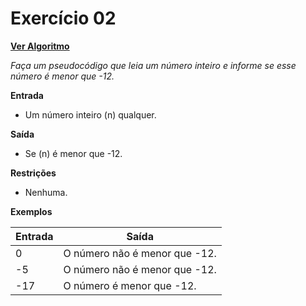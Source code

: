 
# Exercício 02

[**Ver Algoritmo**](Algoritmo02.md)

*Faça um pseudocódigo que leia um número inteiro e informe se esse número é menor que -12.*

**Entrada**

- Um número inteiro \(n\) qualquer.

**Saída**

- Se \(n\) é menor que -12.

**Restrições**

- Nenhuma.

**Exemplos**

| Entrada | Saída                   |
|---------|-------------------------|
| 0       | O número não é menor que -12. |
| -5      | O número não é menor que -12. |
| -17     | O número é menor que -12.       |


